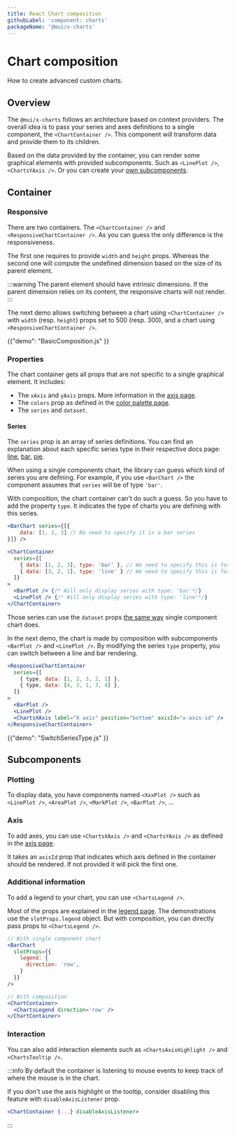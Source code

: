 ```yaml
---
title: React Chart composition
githubLabel: 'component: charts'
packageName: '@mui/x-charts'
---
```


# Chart composition

<p class="description">How to create advanced custom charts.</p>

## Overview

The `@mui/x-charts` follows an architecture based on context providers.
The overall idea is to pass your series and axes definitions to a single component, the `<ChartContainer />`.
This component will transform data and provide them to its children.

Based on the data provided by the container, you can render some graphical elements with provided subcomponents.
Such as `<LinePlot />`, `<ChartsYAxis />`.
Or you can create your [own subcomponents](/x/react-charts/components/).

## Container

### Responsive

There are two containers.
The `<ChartContainer />` and `<ResponsiveChartContainer />`.
As you can guess the only difference is the responsiveness.

The first one requires to provide `width` and `height` props.
Whereas the second one will compute the undefined dimension based on the size of its parent element.

:::warning
The parent element should have intrinsic dimensions.
If the parent dimension relies on its content, the responsive charts will not render.
:::

The next demo allows switching between a chart using `<ChartContainer />` with `width` (resp. `height`) props set to 500 (resp. 300),
and a chart using `<ResponsiveChartContainer />`.

{{"demo": "BasicComposition.js" }}

### Properties

The chart container gets all props that are not specific to a single graphical element.
It includes:

- The `xAxis` and `yAxis` props. More information in the [axis page](/x/react-charts/axis/).
- The `colors` prop as defined in the [color palette page](/x/react-charts/styling/#color-palette).
- The `series` and `dataset`.

#### Series

The `series` prop is an array of series definitions.
You can find an explanation about each specific series type in their respective docs page: [line](/x/react-charts/lines/), [bar](/x/react-charts/bars/), [pie](/x/react-charts/pie/).

When using a single components chart, the library can guess which kind of series you are defining.
For example, if you use `<BarChart />` the component assumes that `series` will be of type `'bar'`.

With composition, the chart container can't do such a guess.
So you have to add the property `type`.
It indicates the type of charts you are defining with this series.

```jsx
<BarChart series={[{
    data: [1, 2, 3] // No need to specify it is a bar series
}]} />

<ChartContainer
  series={[
    { data: [1, 2, 3], type: 'bar' }, // We need to specify this is for bar chart
    { data: [3, 2, 1], type: 'line' } // We need to specify this is for line chart
  ]}
>
  <BarPlot /> {/* Will only display series with type: 'bar'*/}
  <LinePlot /> {/* Will only display series with type: 'line'*/}
</ChartContainer>
```

Those series can use the `dataset` props [the same way](/x/react-charts/bars/#using-a-dataset) single component chart does.

In the next demo, the chart is made by composition with subcomponents `<BarPlot />` and `<LinePlot />`.
By modifying the series `type` property, you can switch between a line and bar rendering.

```jsx
<ResponsiveChartContainer
  series={[
    { type, data: [1, 2, 3, 2, 1] },
    { type, data: [4, 3, 1, 3, 4] },
  ]}
>
  <BarPlot />
  <LinePlot />
  <ChartsXAxis label="X axis" position="bottom" axisId="x-axis-id" />
</ResponsiveChartContainer>
```

{{"demo": "SwitchSeriesType.js" }}

## Subcomponents

### Plotting

To display data, you have components named `<XxxPlot />` such as `<LinePlot />`, `<AreaPlot />`, `<MarkPlot />`, `<BarPlot />`, ...

### Axis

To add axes, you can use `<ChartsXAxis />` and `<ChartsYAxis />` as defined in the [axis page](/x/react-charts/axis/#composition).

It takes an `axisId` prop that indicates which axis defined in the container should be rendered.
If not provided it will pick the first one.

### Additional information

To add a legend to your chart, you can use `<ChartsLegend />`.

Most of the props are explained in the [legend page](/x/react-charts/legend/).
The demonstrations use the `slotProps.legend` object.
But with composition, you can directly pass props to `<ChartsLegend />`.

```jsx
// With single component chart
<BarChart
  slotProps={{
    legend: {
      direction: 'row',
    }
  }}
/>

// With composition
<ChartContainer>
  <ChartsLegend direction='row' />
</ChartContainer>
```

### Interaction

You can also add interaction elements such as `<ChartsAxisHighlight />` and `<ChartsTooltip />`.

:::info
By default the container is listening to mouse events to keep track of where the mouse is in the chart.

If you don't use the axis highlight or the tooltip, consider disabling this feature with `disableAxisListener` prop.

```jsx
<ChartContainer {...} disableAxisListener>
```

:::
